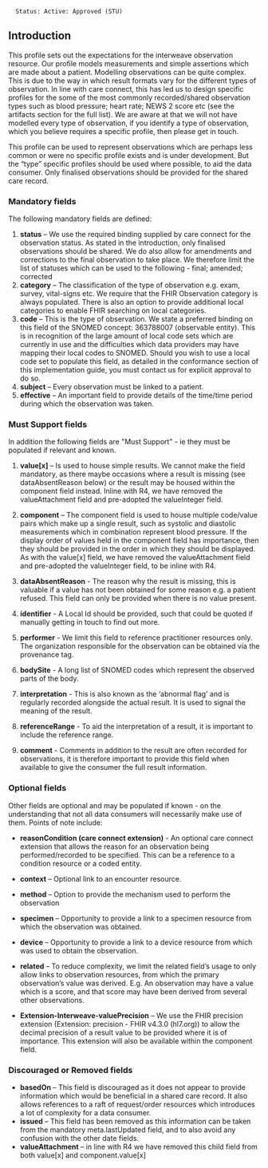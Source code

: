       Status: Active: Approved (STU)

## **Introduction**
This profile sets out the expectations for the interweave observation resource. Our profile models measurements and simple assertions which are made about a patient. Modelling observations can be quite complex. This is due to the way in which result formats vary for the different types of observation. In line with care connect, this has led us to design specific profiles for the some of the most commonly recorded/shared observation types such as blood pressure; heart rate; NEWS 2 score etc (see the artifacts section for the full list). We are aware at that we will not have modelled every type of observation, if you identify a type of observation, which you believe requires a specific profile, then please get in touch.

This profile can be used to represent observations which are perhaps less common or were no specific profile exists and is under development. But the “type” specific profiles should be used where possible, to aid the data consumer. Only finalised observations should be provided for the shared care record.


### **Mandatory fields**
The following mandatory fields are defined:

1. **status** –  We use the required binding supplied by care connect for the observation status. As stated in the introduction, only finalised observations should be shared. We do also allow for amendments and corrections to the final observation to take place. We therefore limit the list of statuses which can be used to the following - final; amended; corrected
2. **category** – The classification of the type of observation e.g. exam, survey, vital-signs etc. We require that the FHIR Observation category is always populated. There is also an option to provide additional local categories to enable FHIR searching on local categories. 
3. **code** – This is the type of observation. We state a preferred binding on this field of the SNOMED concept: 363788007 (observable entity). This is in recognition of the large amount of local code sets which are currently in use and the difficulties which data providers may have mapping their local codes to SNOMED. Should you wish to use a local code set to populate this field, as detailed in the conformance section of this implementation guide, you must contact us for explicit approval to do so.
4. **subject** – Every observation must be linked to a patient.
5. **effective** – An important field to provide details of the time/time period during which the observation was taken.


### **Must Support fields**
In addition the following fields are "Must Support" - ie they must be populated if relevant and known. 

1. **value[x]** – Is used to house simple results. We cannot make the field mandatory, as there maybe occasions where a result is missing (see dataAbsentReason below) or the result may be housed within the component field instead. Inline with R4, we have removed the valueAttachment field and pre-adopted the valueInteger field.

2. **component** – The component field is used to house multiple code/value pairs which make up a single result, such as systolic and diastolic measurements which in combination represent blood pressure.  If the display order of values held in the component field has importance, then they should be provided in the order in which they should be displayed. As with the value[x] field, we have removed the valueAttachment field and pre-adopted the valueInteger field, to be inline with R4.

3. **dataAbsentReason** - The reason why the result is missing, this is valuable if a value has not been obtained for some reason e.g. a patient refused. This field can only be provided when there is no value present.

4. **identifier** - A Local Id should be provided, such that could be quoted if manually getting in touch to find out more.

5. **performer** - We limit this field to reference practitioner resources only. The organization responsible for the observation can be obtained via the provenance tag.

6. **bodySite** - A long list of SNOMED codes which represent the observed parts of the body.

7. **interpretation** - This is also known as the ‘abnormal flag’ and is regularly recorded alongside the actual result. It is used to signal the meaning of the result.

8. **referenceRange** - To aid the interpretation of a result, it is important to include the reference range.

9. **comment** - Comments in addition to the result are often recorded for observations, it is therefore important to provide this field when available to give the consumer the full result information.


### **Optional fields**
Other fields are optional and may be populated if known - on the understanding that not all data consumers will necessarily make use of them. Points of note include:

 - **reasonCondition (care connect extension)** - An optional care connect extension that allows the reason for an observation being performed/recorded to be specified. This can be a reference to a condition resource or a coded entity.

 - **context** – Optional link to an encounter resource.
 - **method** – Option to provide the mechanism used to perform the observation
 - **specimen** – Opportunity to provide a link to a specimen resource from which the observation was obtained.
 - **device** – Opportunity to provide a link to a device resource from which was used to obtain the observation.
 - **related** – To reduce complexity, we limit the related field’s usage to only allow links to observation resources, from which the primary observation’s value was derived. E.g. An observation may have a value which is a score, and that score may have been derived from several other observations.
 - **Extension-Interweave-valuePrecision** – We use the FHIR precision extension (Extension: precision - FHIR v4.3.0 (hl7.org)) to allow the decimal precision of a result value to be provided where it is of importance. This extension will also be available within the component field.


### **Discouraged or Removed fields**

 - **basedOn** – This field is discouraged as it does not appear to provide information which would be beneficial in a shared care record. It also allows references to a raft of request/order resources which introduces a lot of complexity for a data consumer.
- **issued** –  This field has been removed as this information can be taken from the mandatory meta.lastUpdated field, and to also avoid any confusion with the other date fields.
- **valueAttachment** – in line with R4 we have removed this child field from both value[x] and component.value[x]